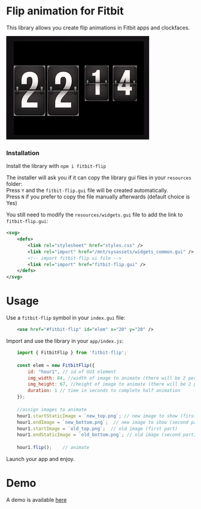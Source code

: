 # Flip animation for Fitbit

This library allows you create flip animations in Fitbit apps and clockfaces.

![Example](screenshot.gif "Example")

### Installation

Install the library with `npm i fitbit-flip`

   The installer will ask you if it can copy the library gui files in your `resources` folder:  
   Press `Y` and the `fitbit-flip.gui` file will be created automatically.  
   Press `N` if you prefer to copy the file manually afterwards (default choice is Yes)  
  
You still need to modify the `resources/widgets.gui` file to add the link to `fitbit-flip.gui`:
``` xml
<svg>
    <defs>
        <link rel="stylesheet" href="styles.css" />
        <link rel="import" href="/mnt/sysassets/widgets_common.gui" />
        <!-- import fitbit-flip ui file -->
        <link rel="import" href="fitbit-flip.gui" />
    </defs>
</svg>
```


# Usage

Use a `fitbit-flip` symbol in your `index.gui` file:
``` xml
    <use href="#fitbit-flip" id="elem" x="20" y="20" />
```

Import and use the library in your `app/index.js`:
``` javascript
    import { FitbitFlip } from 'fitbit-flip';

    const elem = new FitbitFlip({
        id: "hour1", // id of GUI element
        img_width: 84, //width of image to animate (there will be 2 per element)
        img_height: 67, //height of image to animate (there will be 2 per element)
        duration: 1 // time in seconds to complete half animation
    });

    //assign images to animate
    hour1.startStaticImage = `new_top.png`; // new image to show (first part)
    hour1.endImage = `new_bottom.png`;  // new image to show (second part)
    hour1.startImage = `old_top.png`;  // old image (first part)
    hour1.endStaticImage = `old_bottom.png`; // old image (second part)

    hour1.flip();    // animate
```

Launch your app and enjoy.

# Demo

A demo is available [here](https://github.com/ygalanter/fitbit-flip-demo)
